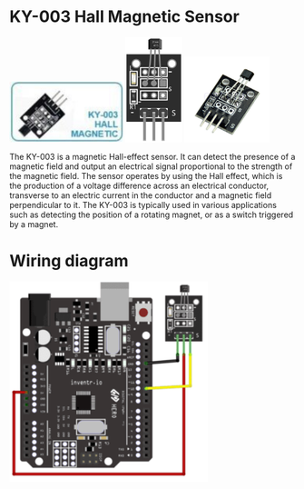 # KY-003 Hall Magnetic Sensor
<img src="KY-003_HallMagneticSensor.jpg" width="200">
<img src="KY-003_HallMagneticSensor2.png" width="100">
<img src="KY-003_HallMagneticSensor3.jpeg" width="150">

The KY-003 is a magnetic Hall-effect sensor. It can detect the presence of a magnetic field and output an electrical signal proportional to the strength of the magnetic field. The sensor operates by using the Hall effect, which is the production of a voltage difference across an electrical conductor, transverse to an electric current in the conductor and a magnetic field perpendicular to it. The KY-003 is typically used in various applications such as detecting the position of a rotating magnet, or as a switch triggered by a magnet.

# Wiring diagram
<img src="KY-003_HallMagneticSensorWiring.png" width="350">
